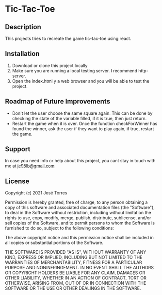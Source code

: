 # Tic-Tac-Toe
## Description
This projects tries to recreate the game tic-tac-toe using react.

## Installation
1. Download or clone this project locally
2. Make sure you are running a local testing server. I recommend http-server.
3. Open the index.html y a web browser and you will be able to test the project.

## Roadmap of Future Improvements
- Don't let the user choose the same square again. This can be done by checking the state of the variable filled, if it is true, then just return.
- Restart the game when it is over. Once the function checkForWinner has found the winner, ask the user if they want to play again, if true, restart the game.

## Support
In case you need info or help about this project, you cant stay in touch with me at jc95lb@gmail.com

## License
Copyright (c) 2021 José Torres

Permission is hereby granted, free of charge, to any person obtaining a copy of this software and associated documentation files (the "Software"), to deal in the Software without restriction, including without limitation the rights to use, copy, modify, merge, publish, distribute, sublicense, and/or sell copies of the Software, and to permit persons to whom the Software is furnished to do so, subject to the following conditions:

The above copyright notice and this permission notice shall be included in all copies or substantial portions of the Software.

THE SOFTWARE IS PROVIDED "AS IS", WITHOUT WARRANTY OF ANY KIND, EXPRESS OR IMPLIED, INCLUDING BUT NOT LIMITED TO THE WARRANTIES OF MERCHANTABILITY, FITNESS FOR A PARTICULAR PURPOSE AND NONINFRINGEMENT. IN NO EVENT SHALL THE AUTHORS OR COPYRIGHT HOLDERS BE LIABLE FOR ANY CLAIM, DAMAGES OR OTHER LIABILITY, WHETHER IN AN ACTION OF CONTRACT, TORT OR OTHERWISE, ARISING FROM, OUT OF OR IN CONNECTION WITH THE SOFTWARE OR THE USE OR OTHER DEALINGS IN THE SOFTWARE.
